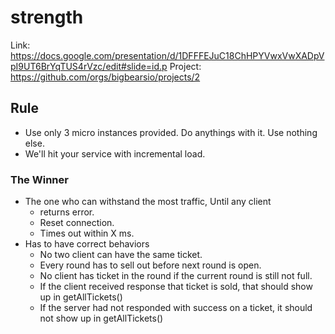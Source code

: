 # strength

Link: https://docs.google.com/presentation/d/1DFFFEJuC18ChHPYVwxVwXADpVpI9UT6BrYqTUS4rVzc/edit#slide=id.p
Project: https://github.com/orgs/bigbearsio/projects/2

## Rule
- Use only 3 micro instances provided. Do anythings with it. Use nothing else.
- We'll hit your service with incremental load.
### The Winner
- The one who can withstand the most traffic, Until any client
  - returns error.
  - Reset connection.
  - Times out within X ms.
- Has to have correct behaviors
  - No two client can have the same ticket.
  - Every round has to sell out before next round is open.
  - No client has ticket in the round if the current round is still not full.
  - If the client received response that ticket is sold, that should show up in getAllTickets()
  - If the server had not responded with success on a ticket, it should not show up in getAllTickets()
